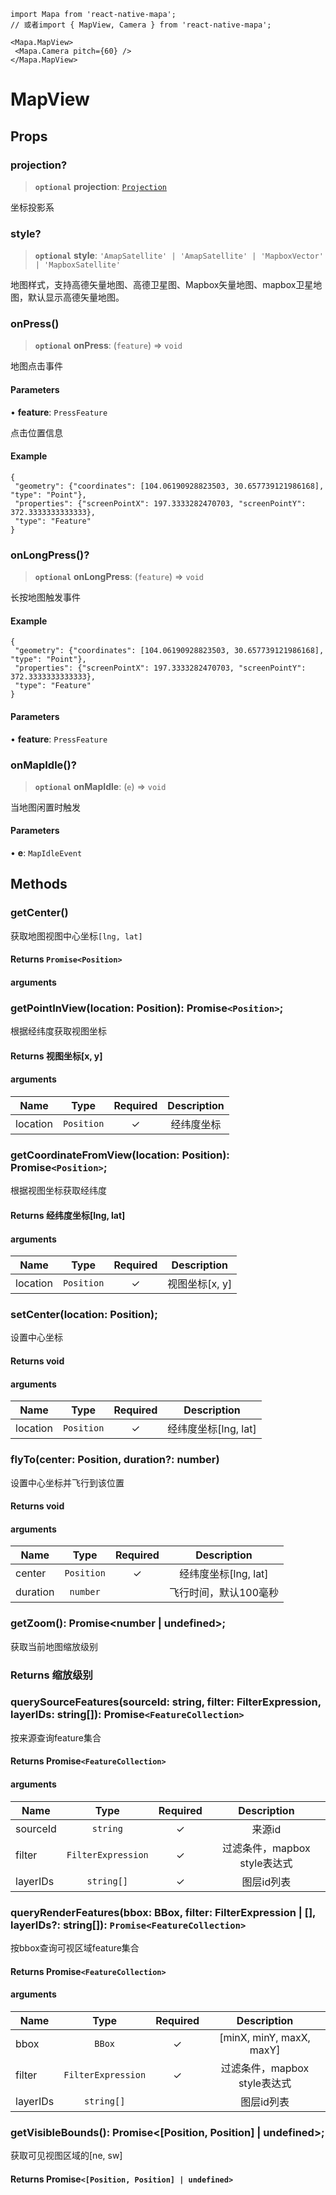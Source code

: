 ```tsx
import Mapa from 'react-native-mapa';
// 或者import { MapView, Camera } from 'react-native-mapa';

<Mapa.MapView>
 <Mapa.Camera pitch={60} />
</Mapa.MapView>
```
# MapView

## Props
### projection?

> **`optional`** **projection**: [`Projection`](./Projection.md)

坐标投影系

### style?

> **`optional`** **style**: `'AmapSatellite' | 'AmapSatellite' | 'MapboxVector' | 'MapboxSatellite'`

地图样式，支持高德矢量地图、高德卫星图、Mapbox矢量地图、mapbox卫星地图，默认显示高德矢量地图。

### onPress()

> **`optional`** **onPress**: (`feature`) => `void`

地图点击事件

#### Parameters

• **feature**: `PressFeature`

点击位置信息

#### Example

```
{
 "geometry": {"coordinates": [104.06190928823503, 30.657739121986168], "type": "Point"},
 "properties": {"screenPointX": 197.3333282470703, "screenPointY": 372.3333333333333},
 "type": "Feature"
}
```


### onLongPress()?

> **`optional`** **onLongPress**: (`feature`) => `void`

长按地图触发事件

#### Example

```
{
 "geometry": {"coordinates": [104.06190928823503, 30.657739121986168], "type": "Point"},
 "properties": {"screenPointX": 197.3333282470703, "screenPointY": 372.3333333333333},
 "type": "Feature"
}
```

#### Parameters

• **feature**: `PressFeature`


### onMapIdle()?

> **`optional`** **onMapIdle**: (`e`) => `void`

当地图闲置时触发

#### Parameters

• **e**: `MapIdleEvent`

## Methods
### getCenter()

获取地图视图中心坐标```[lng, lat]```
 #### Returns ```Promise<Position>```
#### arguments

### getPointInView(location: Position): Promise```<Position>```;
根据经纬度获取视图坐标
 #### Returns 视图坐标[x, y]
 #### arguments
 | Name | Type | Required | Description  |
| ---- | :--: | :------: | :----------: |
| location | `Position` | ✓ | 经纬度坐标 |

### getCoordinateFromView(location: Position): Promise```<Position>```;
根据视图坐标获取经纬度
 #### Returns 经纬度坐标[lng, lat]
#### arguments
 | Name | Type | Required | Description  |
| ---- | :--: | :------: | :----------: |
| location | `Position` | ✓ | 视图坐标[x, y] |
### setCenter(location: Position);
设置中心坐标
 #### Returns void
#### arguments
 | Name | Type | Required | Description  |
| ---- | :--: | :------: | :----------: |
location | `Position` | ✓ | 经纬度坐标[lng, lat] |
### flyTo(center: Position, duration?: number)
设置中心坐标并飞行到该位置
 #### Returns void
 #### arguments
 | Name | Type | Required | Description  |
| ---- | :--: | :------: | :----------: |
| center | `Position` | ✓ | 经纬度坐标[lng, lat] |
| duration | `number` |  | 飞行时间，默认100毫秒 |

### getZoom(): Promise<number | undefined>;
获取当前地图缩放级别
### Returns 缩放级别

### querySourceFeatures(sourceId: string, filter: FilterExpression, layerIDs: string[]): Promise```<FeatureCollection>```

按来源查询feature集合

#### Returns Promise```<FeatureCollection>```
#### arguments
 | Name | Type | Required | Description  |
| ---- | :--: | :------: | :----------: |
| sourceId | `string` | ✓ | 来源id |
| filter | `FilterExpression` | ✓ | 过滤条件，mapbox style表达式 |
| layerIDs | `string[]` | ✓ | 图层id列表 |

### queryRenderFeatures(bbox: BBox, filter: FilterExpression | [], layerIDs?: string[]): ```Promise<FeatureCollection>```
按bbox查询可视区域feature集合
#### Returns Promise```<FeatureCollection>```
#### arguments
 | Name | Type | Required | Description  |
| ---- | :--: | :------: | :----------: |
| bbox | `BBox` | ✓ | [minX, minY, maxX, maxY] |
| filter | `FilterExpression` | ✓ | 过滤条件，mapbox style表达式 |
| layerIDs | `string[]` |  | 图层id列表 |

### getVisibleBounds(): Promise<[Position, Position] | undefined>;
获取可见视图区域的[ne, sw]
#### Returns Promise```<[Position, Position] | undefined>```
